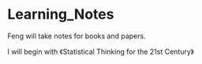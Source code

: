 # Learning_Notes
Feng will take notes for books and papers.

I will begin with 《Statistical Thinking for the 21st Century》
